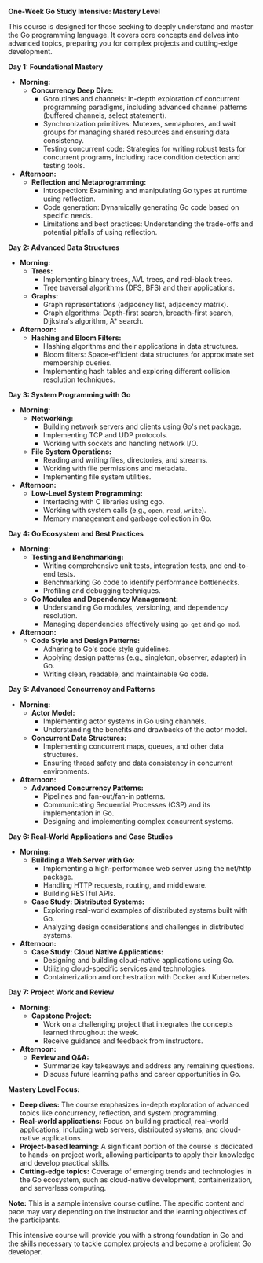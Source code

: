 **One-Week Go Study Intensive: Mastery Level**

This course is designed for those seeking to deeply understand and master the Go programming language. It covers core concepts and delves into advanced topics, preparing you for complex projects and cutting-edge development.

**Day 1: Foundational Mastery**

* **Morning:**
    * **Concurrency Deep Dive:**
        * Goroutines and channels: In-depth exploration of concurrent programming paradigms, including advanced channel patterns (buffered channels, select statement).
        * Synchronization primitives: Mutexes, semaphores, and wait groups for managing shared resources and ensuring data consistency.
        * Testing concurrent code: Strategies for writing robust tests for concurrent programs, including race condition detection and testing tools.
* **Afternoon:**
    * **Reflection and Metaprogramming:**
        * Introspection: Examining and manipulating Go types at runtime using reflection.
        * Code generation: Dynamically generating Go code based on specific needs.
        * Limitations and best practices: Understanding the trade-offs and potential pitfalls of using reflection.

**Day 2: Advanced Data Structures**

* **Morning:**
    * **Trees:** 
        * Implementing binary trees, AVL trees, and red-black trees.
        * Tree traversal algorithms (DFS, BFS) and their applications.
    * **Graphs:**
        * Graph representations (adjacency list, adjacency matrix).
        * Graph algorithms: Depth-first search, breadth-first search, Dijkstra's algorithm, A* search.
* **Afternoon:**
    * **Hashing and Bloom Filters:**
        * Hashing algorithms and their applications in data structures.
        * Bloom filters: Space-efficient data structures for approximate set membership queries.
        * Implementing hash tables and exploring different collision resolution techniques.

**Day 3: System Programming with Go**

* **Morning:**
    * **Networking:**
        * Building network servers and clients using Go's net package.
        * Implementing TCP and UDP protocols.
        * Working with sockets and handling network I/O.
    * **File System Operations:**
        * Reading and writing files, directories, and streams.
        * Working with file permissions and metadata.
        * Implementing file system utilities.
* **Afternoon:**
    * **Low-Level System Programming:**
        * Interfacing with C libraries using cgo.
        * Working with system calls (e.g., `open`, `read`, `write`).
        * Memory management and garbage collection in Go.

**Day 4: Go Ecosystem and Best Practices**

* **Morning:**
    * **Testing and Benchmarking:**
        * Writing comprehensive unit tests, integration tests, and end-to-end tests.
        * Benchmarking Go code to identify performance bottlenecks.
        * Profiling and debugging techniques.
    * **Go Modules and Dependency Management:**
        * Understanding Go modules, versioning, and dependency resolution.
        * Managing dependencies effectively using `go get` and `go mod`.
* **Afternoon:**
    * **Code Style and Design Patterns:**
        * Adhering to Go's code style guidelines.
        * Applying design patterns (e.g., singleton, observer, adapter) in Go.
        * Writing clean, readable, and maintainable Go code.

**Day 5: Advanced Concurrency and Patterns**

* **Morning:**
    * **Actor Model:**
        * Implementing actor systems in Go using channels.
        * Understanding the benefits and drawbacks of the actor model.
    * **Concurrent Data Structures:**
        * Implementing concurrent maps, queues, and other data structures.
        * Ensuring thread safety and data consistency in concurrent environments.
* **Afternoon:**
    * **Advanced Concurrency Patterns:**
        * Pipelines and fan-out/fan-in patterns.
        * Communicating Sequential Processes (CSP) and its implementation in Go.
        * Designing and implementing complex concurrent systems.

**Day 6: Real-World Applications and Case Studies**

* **Morning:**
    * **Building a Web Server with Go:**
        * Implementing a high-performance web server using the net/http package.
        * Handling HTTP requests, routing, and middleware.
        * Building RESTful APIs.
    * **Case Study: Distributed Systems:**
        * Exploring real-world examples of distributed systems built with Go.
        * Analyzing design considerations and challenges in distributed systems.
* **Afternoon:**
    * **Case Study: Cloud Native Applications:**
        * Designing and building cloud-native applications using Go.
        * Utilizing cloud-specific services and technologies.
        * Containerization and orchestration with Docker and Kubernetes.

**Day 7: Project Work and Review**

* **Morning:**
    * **Capstone Project:**
        * Work on a challenging project that integrates the concepts learned throughout the week.
        * Receive guidance and feedback from instructors.
* **Afternoon:**
    * **Review and Q&A:**
        * Summarize key takeaways and address any remaining questions.
        * Discuss future learning paths and career opportunities in Go.

**Mastery Level Focus:**

* **Deep dives:** The course emphasizes in-depth exploration of advanced topics like concurrency, reflection, and system programming.
* **Real-world applications:** Focus on building practical, real-world applications, including web servers, distributed systems, and cloud-native applications.
* **Project-based learning:** A significant portion of the course is dedicated to hands-on project work, allowing participants to apply their knowledge and develop practical skills.
* **Cutting-edge topics:** Coverage of emerging trends and technologies in the Go ecosystem, such as cloud-native development, containerization, and serverless computing.

**Note:** This is a sample intensive course outline. The specific content and pace may vary depending on the instructor and the learning objectives of the participants.

This intensive course will provide you with a strong foundation in Go and the skills necessary to tackle complex projects and become a proficient Go developer.
